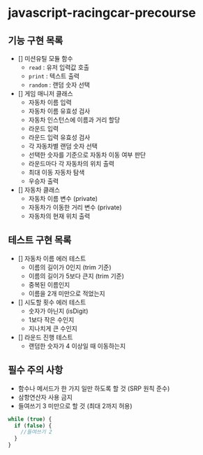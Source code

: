# javascript-racingcar-precourse

## 기능 구현 목록

- [] 미션유틸 모듈 함수
  - `read` : 유저 입력값 호출
  - `print` : 텍스트 출력
  - `random` : 랜덤 숫자 선택
- [] 게임 매니저 클래스
  - 자동차 이름 입력
  - 자동차 이름 유효성 검사
  - 자동차 인스턴스에 이름과 거리 할당
  - 라운드 입력
  - 라운드 입력 유효성 검사
  - 각 자동차별 랜덤 숫자 선택
  - 선택한 숫자를 기준으로 자동차 이동 여부 판단
  - 라운드마다 각 자동차의 위치 출력
  - 최대 이동 자동차 탐색
  - 우승자 출력
- [] 자동차 클래스
  - 자동차 이름 변수 (private)
  - 자동차가 이동한 거리 변수 (private)
  - 자동차의 현재 위치 출력

## 테스트 구현 목록

- [] 자동차 이름 에러 테스트
  - 이름의 길이가 0인지 (trim 기준)
  - 이름의 길이가 5보다 큰지 (trim 기준)
  - 중복된 이름인지
  - 이름을 2개 미만으로 적었는지
- [] 시도할 횟수 에러 테스트
  - 숫자가 아닌지 (isDigit)
  - 1보다 작은 수인지
  - 지나치게 큰 수인지
- [] 라운드 진행 테스트
  - 랜덤한 숫자가 4 이상일 때 이동하는지

## 필수 주의 사항

- 함수나 메서드가 한 가지 일만 하도록 할 것 (SRP 원칙 준수)
- 삼항연산자 사용 금지
- 들여쓰기 3 미만으로 할 것 (최대 2까지 허용)

```js
while (true) {
  if (false) {
    //들여쓰기 2
  }
}
```

